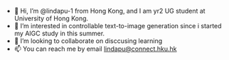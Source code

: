 - 👋 Hi, I’m @lindapu-1 from Hong Kong, and I am yr2 UG student at University of Hong Kong.
- 👀 I’m interested in controllable text-to-image generation since i started my AIGC study in this summer. 
- 💞️ I’m looking to collaborate on disccusing learning 
- 📫 You can reach me by email lindapu@connect.hku.hk

<!---
lindapu-1/lindapu-1 is a ✨ special ✨ repository because its `README.md` (this file) appears on your GitHub profile.
You can click the Preview link to take a look at your changes.
--->
